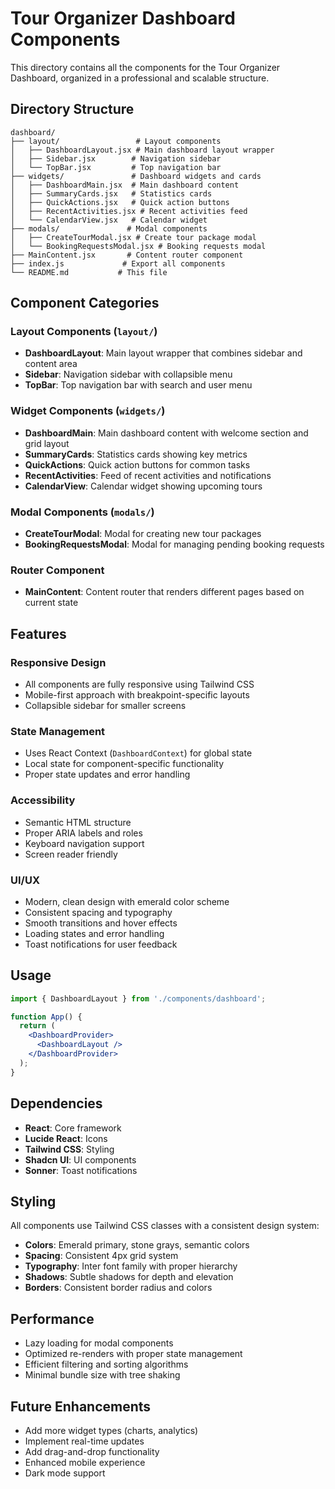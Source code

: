 # Tour Organizer Dashboard Components

This directory contains all the components for the Tour Organizer Dashboard, organized in a professional and scalable structure.

## Directory Structure

```
dashboard/
├── layout/                 # Layout components
│   ├── DashboardLayout.jsx # Main dashboard layout wrapper
│   ├── Sidebar.jsx        # Navigation sidebar
│   └── TopBar.jsx         # Top navigation bar
├── widgets/               # Dashboard widgets and cards
│   ├── DashboardMain.jsx  # Main dashboard content
│   ├── SummaryCards.jsx   # Statistics cards
│   ├── QuickActions.jsx   # Quick action buttons
│   ├── RecentActivities.jsx # Recent activities feed
│   └── CalendarView.jsx   # Calendar widget
├── modals/               # Modal components
│   ├── CreateTourModal.jsx # Create tour package modal
│   └── BookingRequestsModal.jsx # Booking requests modal
├── MainContent.jsx       # Content router component
├── index.js             # Export all components
└── README.md           # This file
```

## Component Categories

### Layout Components (`layout/`)
- **DashboardLayout**: Main layout wrapper that combines sidebar and content area
- **Sidebar**: Navigation sidebar with collapsible menu
- **TopBar**: Top navigation bar with search and user menu

### Widget Components (`widgets/`)
- **DashboardMain**: Main dashboard content with welcome section and grid layout
- **SummaryCards**: Statistics cards showing key metrics
- **QuickActions**: Quick action buttons for common tasks
- **RecentActivities**: Feed of recent activities and notifications
- **CalendarView**: Calendar widget showing upcoming tours

### Modal Components (`modals/`)
- **CreateTourModal**: Modal for creating new tour packages
- **BookingRequestsModal**: Modal for managing pending booking requests

### Router Component
- **MainContent**: Content router that renders different pages based on current state

## Features

### Responsive Design
- All components are fully responsive using Tailwind CSS
- Mobile-first approach with breakpoint-specific layouts
- Collapsible sidebar for smaller screens

### State Management
- Uses React Context (`DashboardContext`) for global state
- Local state for component-specific functionality
- Proper state updates and error handling

### Accessibility
- Semantic HTML structure
- Proper ARIA labels and roles
- Keyboard navigation support
- Screen reader friendly

### UI/UX
- Modern, clean design with emerald color scheme
- Consistent spacing and typography
- Smooth transitions and hover effects
- Loading states and error handling
- Toast notifications for user feedback

## Usage

```jsx
import { DashboardLayout } from './components/dashboard';

function App() {
  return (
    <DashboardProvider>
      <DashboardLayout />
    </DashboardProvider>
  );
}
```

## Dependencies

- **React**: Core framework
- **Lucide React**: Icons
- **Tailwind CSS**: Styling
- **Shadcn UI**: UI components
- **Sonner**: Toast notifications

## Styling

All components use Tailwind CSS classes with a consistent design system:
- **Colors**: Emerald primary, stone grays, semantic colors
- **Spacing**: Consistent 4px grid system
- **Typography**: Inter font family with proper hierarchy
- **Shadows**: Subtle shadows for depth and elevation
- **Borders**: Consistent border radius and colors

## Performance

- Lazy loading for modal components
- Optimized re-renders with proper state management
- Efficient filtering and sorting algorithms
- Minimal bundle size with tree shaking

## Future Enhancements

- Add more widget types (charts, analytics)
- Implement real-time updates
- Add drag-and-drop functionality
- Enhanced mobile experience
- Dark mode support
